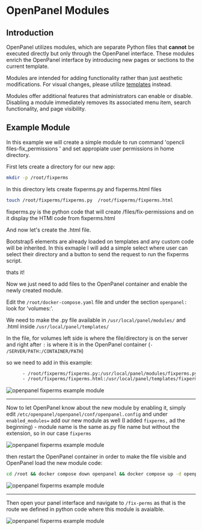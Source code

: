 # OpenPanel Modules

## Introduction

OpenPanel utilizes modules, which are separate Python files that **cannot** be executed directly but only through the OpenPanel interface. These modules enrich the OpenPanel interface by introducing new pages or sections to the current template.

Modules are intended for adding functionality rather than just aesthetic modifications. For visual changes, please utilize [templates](/templates/) instead.

Modules offer additional features that administrators can enable or disable. Disabling a module immediately removes its associated menu item, search functionality, and page visibility.


## Example Module

In this example we will create a simple module to run command 'opencli files-fix_permissions <USER> <FOLDER>' and set appropiate user permissions in home directory.

First lets create a directory for our new app:

```bash
mkdir -p /root/fixperms
```

In this directory lets create fixperms.py and fixperms.html files

```bash
touch /root/fixperms/fixperms.py  /root/fixperms/fixperms.html
```

fixperms.py is the python code that will create /files/fix-permissions and on it display the HTMl code from fixperms.html




And now let's create the .html file.

Bootstrap5 elements are already loaded on templates and any custom code will be inherited. In this exmaple I will add a simple select where user can select their directory and a button to send the request to run the fixperms script.



thats it!

Now we just need to add files to the OpenPanel container and enable the newly created module.

Edit the `/root/docker-compose.yaml` file and under the section `openpanel:` look for 'volumes:'.

We need to make the .py file available in `/usr/local/panel/modules/` and .html inside `/usr/local/panel/templates/`

In the file, for volumes left side is where the file/directory is on the server and right after `:` is where it is in the OpenPanel container (`- /SERVER/PATH:/CONTAINER/PATH`) 

so we need to add in this example:

```bash
      - /root/fixperms/fixperms.py:/usr/local/panel/modules/fixperms.py
      - /root/fixperms/fixperms.html:/usr/local/panel/templates/fixperms.html
```

![openpanel fixperms example module](https://i.postimg.cc/Qt4t2z3x/2024-12-04-18-42.png)

-----

Now to let OpenPanel know about the new module by enabling it, simply edit `/etc/openpanel/openpanel/conf/openpanel.config` and under `enabled_modules=` add our new module as well (I added `fixperms,` ad the beginning) - module name is the same as.py file name but without the extension, so in our case `fixperms`

![openpanel fixperms example module](https://i.postimg.cc/SsvSTz6n/2024-12-04-18-43.png)

then restart the OpenPanel container in order to make the file visible and OpenPanel load the new module code:

```bash
cd /root && docker compose down openpanel && docker compose up -d openpanel
```

![openpanel fixperms example module](https://i.postimg.cc/mk9P7SvL/2024-12-04-18-44.png)

-----

Then open your panel interface and navigate to `/fix-perms` as that is the route we defined in python code where this module is avaialble.

![openpanel fixperms example module](https://i.postimg.cc/XqPrCzHD/2024-12-04-18-40.png)

